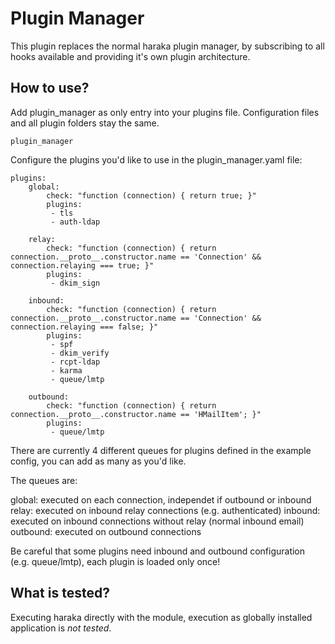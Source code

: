 # Plugin Manager

This plugin replaces the normal haraka plugin manager, by subscribing to all hooks available and providing it's own plugin architecture.

## How to use?

Add plugin_manager as only entry into your plugins file. Configuration files and all plugin folders stay the same.

```
plugin_manager
```

Configure the plugins you'd like to use in the plugin_manager.yaml file:

```
plugins:
    global:
        check: "function (connection) { return true; }"
        plugins:
         - tls
         - auth-ldap

    relay:
        check: "function (connection) { return connection.__proto__.constructor.name == 'Connection' && connection.relaying === true; }"
        plugins:
         - dkim_sign

    inbound:
        check: "function (connection) { return connection.__proto__.constructor.name == 'Connection' && connection.relaying === false; }"
        plugins:
         - spf
         - dkim_verify
         - rcpt-ldap
         - karma
         - queue/lmtp

    outbound:
        check: "function (connection) { return connection.__proto__.constructor.name == 'HMailItem'; }"
        plugins:
         - queue/lmtp
```

There are currently 4 different queues for plugins defined in the example config, you can add as many as you'd like.

The queues are:

global:   executed on each connection, independet if outbound or inbound
relay:    executed on inbound relay connections (e.g. authenticated)
inbound:  executed on inbound connections without relay (normal inbound email)
outbound: executed on outbound connections

Be careful that some plugins need inbound and outbound configuration (e.g. queue/lmtp), each plugin is loaded only once!

## What is tested?

Executing haraka directly with the module, execution as globally installed application is *not tested*.
